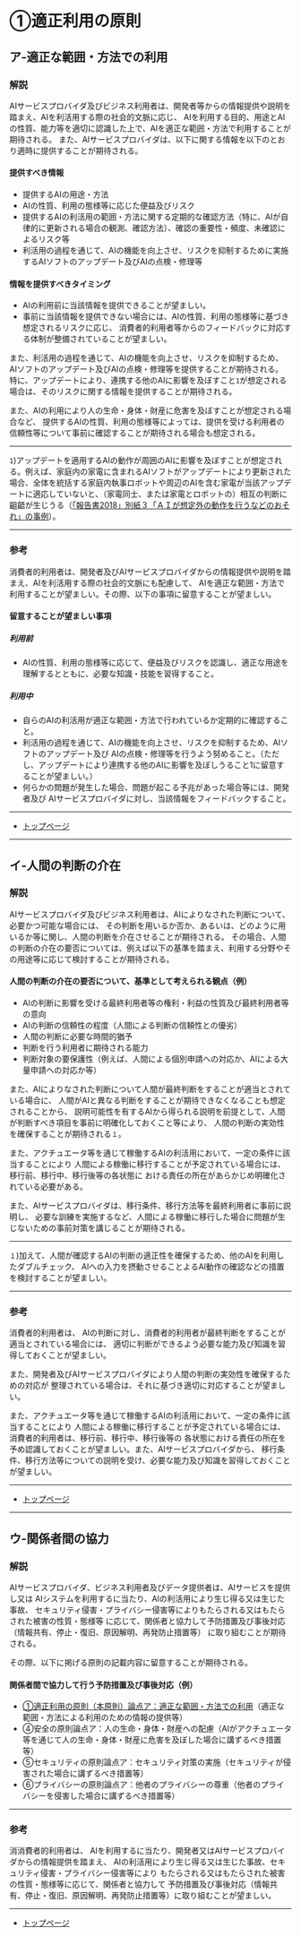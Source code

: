 # ①適正利用の原則

<h2 id="a01a">ア-適正な範囲・方法での利用</h2>

### 解説
AIサービスプロバイダ及びビジネス利用者は、開発者等からの情報提供や説明を踏まえ、AIを利活用する際の社会的文脈に応じ、
AIを利用する目的、用途とAIの性質、能力等を適切に認識した上で、AIを適正な範囲・方法で利用することが期待される。
また、AIサービスプロバイダは、以下に関する情報を以下のとおり適時に提供することが期待される。


#### 提供すべき情報
* 提供するAIの用途・方法
* AIの性質、利用の態様等に応じた便益及びリスク
* 提供するAIの利活用の範囲・方法に関する定期的な確認方法（特に、AIが自律的に更新される場合の観測、確認方法）、確認の重要性・頻度、未確認によるリスク等
* 利活用の過程を通じて、AIの機能を向上させ、リスクを抑制するために実施するAIソフトのアップデート及びAIの点検・修理等

#### 情報を提供すべきタイミング
* AIの利用前に当該情報を提供できることが望ましい。
* 事前に当該情報を提供できない場合には、AIの性質、利用の態様等に基づき想定されるリスクに応じ、
消費者的利用者等からのフィードバックに対応する体制が整備されていることが望ましい。


また、利活用の過程を通じて、AIの機能を向上させ、リスクを抑制するため、
AIソフトのアップデート及びAIの点検・修理等を提供することが期待される。
特に、アップデートにより、連携する他のAIに影響を及ぼすこと`1`が想定される場合は、そのリスクに関する情報を提供することが期待される。

また、AIの利用により人の生命・身体・財産に危害を及ぼすことが想定される場合など、
提供するAIの性質、利用の態様等によっては、提供を受ける利用者の信頼性等について事前に確認することが期待される場合も想定される。

----

`1`)アップデートを適用するAIの動作が周囲のAIに影響を及ぼすことが想定される。例えば、家庭内の家電に含まれるAIソフトがアップデートにより更新された場合、全体を統括する家庭内執事ロボットや周辺のAIを含む家電が当該アップデートに適応していないと、（家電同士、または家電とロボットの）相互の判断に齟齬が生じうる（[「報告書2018」別紙３「ＡＩが想定外の動作を行うなどのおそれ」の事例](http://www.soumu.go.jp/main_content/000564152.pdf#page=8)）。

____

### 参考

消費者的利用者は、開発者及びAIサービスプロバイダからの情報提供や説明を踏まえ、AIを利活用する際の社会的文脈にも配慮して、
AIを適正な範囲・方法で利用することが望ましい。その際、以下の事項に留意することが望ましい。


#### 留意することが望ましい事項

##### 利用前
* AIの性質、利用の態様等に応じて、便益及びリスクを認識し、適正な用途を理解するとともに、必要な知識・技能を習得すること。

##### 利用中
* 自らのAIの利活用が適正な範囲・方法で行われているか定期的に確認すること。
* 利活用の過程を通じて、AIの機能を向上させ、リスクを抑制するため、AIソフトのアップデート及び
AIの点検・修理等を行うよう努めること。（ただし、アップデートにより連携する他のAIに影響を及ぼしうること1に留意することが望ましい。）
* 何らかの問題が発生した場合、問題が起こる予兆があった場合等には、開発者及び
AIサービスプロバイダに対し、当該情報をフィードバックすること。

****************

* [トップページ](../../)

****************


## イ-人間の判断の介在

### 解説

AIサービスプロバイダ及びビジネス利用者は、AIによりなされた判断について、必要かつ可能な場合には、
その判断を用いるか否か、あるいは、どのように用いるか等に関し、人間の判断を介在させることが期待される。
その場合、人間の判断の介在の要否については、例えば以下の基準を踏まえ、利用する分野やその用途等に応じて検討することが期待される。


#### 人間の判断の介在の要否について、基準として考えられる観点（例）
* AIの判断に影響を受ける最終利用者等の権利・利益の性質及び最終利用者等の意向
* AIの判断の信頼性の程度（人間による判断の信頼性との優劣）
* 人間の判断に必要な時間的猶予
* 判断を行う利用者に期待される能力
* 判断対象の要保護性（例えば、人間による個別申請への対応か、AIによる大量申請への対応か等）

また、AIによりなされた判断について人間が最終判断をすることが適当とされている場合に、
人間がAIと異なる判断をすることが期待できなくなることも想定されることから、
説明可能性を有するAIから得られる説明を前提として、人間が判断すべき項目を事前に明確化しておくこと等により、
人間の判断の実効性を確保することが期待される`１`。

また、アクチュエータ等を通じて稼働するAIの利活用において、一定の条件に該当することにより
人間による稼働に移行することが予定されている場合には、移行前、移行中、移行後等の各状態に
おける責任の所在があらかじめ明確化されている必要がある。

また、AIサービスプロバイダは、移行条件、移行方法等を最終利用者に事前に説明し、
必要な訓練を実施するなど、人間による稼働に移行した場合に問題が生じないための事前対策を講じることが期待される。

----

`１`)加えて、人間が確認するAIの判断の適正性を確保するため、他のAIを利用したダブルチェック、
AIへの入力を摂動させることよるAI動作の確認などの措置を検討することが望ましい。

----

### 参考

消費者的利用者は、
AIの判断に対し、消費者的利用者が最終判断をすることが適当とされている場合には、
適切に判断ができるよう必要な能力及び知識を習得しておくことが望ましい。

また、開発者及びAIサービスプロバイダにより人間の判断の実効性を確保するための対応が
整理されている場合は、それに基づき適切に対応することが望ましい。

また、アクチュエータ等を通じて稼働するAIの利活用において、一定の条件に該当することにより
人間による稼働に移行することが予定されている場合には、消費者的利用者は、移行前、移行中、移行後等の
各状態における責任の所在を予め認識しておくことが望ましい。また、AIサービスプロバイダから、
移行条件、移行方法等についての説明を受け、必要な能力及び知識を習得しておくことが望ましい。

****************

* [トップページ](../../)

****************


## ウ-関係者間の協力

### 解説

AIサービスプロバイダ、ビジネス利用者及びデータ提供者は、AIサービスを提供し又は
AIシステムを利用するに当たり、AIの利活用により生じ得る又は生じた事故、
セキュリティ侵害・プライバシー侵害等によりもたらされる又はもたらされた被害の性質・態様等
に応じて、関係者と協力して予防措置及び事後対応（情報共有、停止・復旧、原因解明、再発防止措置等）
に取り組むことが期待される。

その際、以下に掲げる原則の記載内容に留意することが期待される。


#### 関係者間で協力して行う予防措置及び事後対応（例）
* [①適正利用の原則（本原則）論点ア：適正な範囲・方法での利用](#a01a)（適正な範囲・方法による利用のための情報の提供等）
* ④安全の原則論点ア：人の生命・身体・財産への配慮（AIがアクチュエータ等を通じて人の生命・身体・財産に危害を及ぼした場合に講ずるべき措置等）
* ⑤セキュリティの原則論点ア：セキュリティ対策の実施（セキュリティが侵害された場合に講ずるべき措置等）
* ⑥プライバシーの原則論点ア：他者のプライバシーの尊重（他者のプライバシーを侵害した場合に講ずるべき措置等）
____

### 参考

消消費者的利用者は、
AIを利用するに当たり、開発者又はAIサービスプロバイダからの情報提供を踏まえ、
AIの利活用により生じ得る又は生じた事故、セキュリティ侵害・プライバシー侵害等により
もたらされる又はもたらされた被害の性質・態様等に応じて、関係者と協力して
予防措置及び事後対応（情報共有、停止・復旧、原因解明、再発防止措置等）に取り組むことが望ましい。

****************

* [トップページ](../../)
